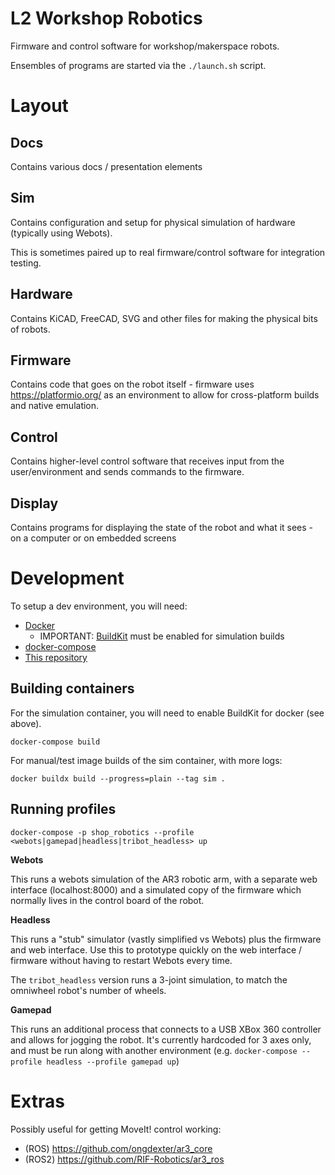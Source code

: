 # L2 Workshop Robotics

Firmware and control software for workshop/makerspace robots.

Ensembles of programs are started via the `./launch.sh` script.

# Layout

## Docs

Contains various docs / presentation elements

## Sim

Contains configuration and setup for physical simulation of hardware (typically using Webots).

This is sometimes paired up to real firmware/control software for integration testing.

## Hardware

Contains KiCAD, FreeCAD, SVG and other files for making the physical bits of robots.

## Firmware

Contains code that goes on the robot itself - firmware uses https://platformio.org/ as an environment to allow
for cross-platform builds and native emulation.

## Control

Contains higher-level control software that receives input from the user/environment and sends commands to the firmware.

## Display

Contains programs for displaying the state of the robot and what it sees - on a computer or on embedded screens

# Development

To setup a dev environment, you will need:

* [Docker](https://docs.docker.com/engine/install/ubuntu/)
  * IMPORTANT: [BuildKit](https://docs.docker.com/develop/develop-images/build_enhancements/) must be enabled for simulation builds
* [docker-compose](https://docs.docker.com/compose/install/)
* [This repository](https://github.com/smartin015/shop_robotics)

## Building containers

For the simulation container, you will need to enable BuildKit for docker (see above).

```shell
docker-compose build
```

For manual/test image builds of the sim container, with more logs:
```
docker buildx build --progress=plain --tag sim .
```

## Running profiles

```shell
docker-compose -p shop_robotics --profile <webots|gamepad|headless|tribot_headless> up
```

**Webots**

This runs a webots simulation of the AR3 robotic arm, with a separate web interface (localhost:8000) and a simulated copy of the firmware which normally lives in the control board of the robot.

**Headless**

This runs a "stub" simulator (vastly simplified vs Webots) plus the firmware and web interface. Use this to prototype quickly on the web interface / firmware without having to restart Webots every time.

The `tribot_headless` version runs a 3-joint simulation, to match the omniwheel robot's number of wheels.

**Gamepad**

This runs an additional process that connects to a USB XBox 360 controller and allows for jogging the robot. It's currently hardcoded for 3 axes only,
and must be run along with another environment (e.g. `docker-compose --profile headless --profile gamepad up`)

# Extras

Possibly useful for getting MoveIt! control working: 

- (ROS) https://github.com/ongdexter/ar3_core
- (ROS2) https://github.com/RIF-Robotics/ar3_ros
